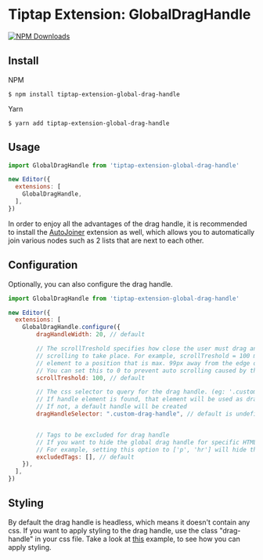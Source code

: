 # Tiptap Extension: GlobalDragHandle
<a href="https://www.npmjs.com/package/tiptap-extension-global-drag-handle"><img alt="NPM Downloads" src="https://img.shields.io/npm/dw/tiptap-extension-global-drag-handle"></a>


## Install

NPM
```
$ npm install tiptap-extension-global-drag-handle
```

Yarn
```
$ yarn add tiptap-extension-global-drag-handle
```

## Usage

```js
import GlobalDragHandle from 'tiptap-extension-global-drag-handle'

new Editor({
  extensions: [
    GlobalDragHandle,
  ],
})
```

In order to enjoy all the advantages of the drag handle, it is recommended to install the [AutoJoiner](https://github.com/NiclasDev63/tiptap-extension-auto-joiner) extension as well, which allows you to automatically join various nodes such as 2 lists that are next to each other.

## Configuration

Optionally, you can also configure the drag handle.

```js
import GlobalDragHandle from 'tiptap-extension-global-drag-handle'

new Editor({
  extensions: [
    GlobalDragHandle.configure({
        dragHandleWidth: 20, // default

        // The scrollTreshold specifies how close the user must drag an element to the edge of the lower/upper screen for automatic 
        // scrolling to take place. For example, scrollTreshold = 100 means that scrolling starts automatically when the user drags an 
        // element to a position that is max. 99px away from the edge of the screen
        // You can set this to 0 to prevent auto scrolling caused by this extension
        scrollTreshold: 100, // default

        // The css selector to query for the drag handle. (eg: '.custom-handle').
        // If handle element is found, that element will be used as drag handle. 
        // If not, a default handle will be created
        dragHandleSelector: ".custom-drag-handle", // default is undefined


        // Tags to be excluded for drag handle
        // If you want to hide the global drag handle for specific HTML tags, you can use this option.
        // For example, setting this option to ['p', 'hr'] will hide the global drag handle for <p> and <hr> tags.
        excludedTags: [], // default
    }),
  ],
})
```

## Styling
By default the drag handle is headless, which means it doesn't contain any css. If you want to apply styling to the drag handle, use the class "drag-handle" in your css file.
Take a look at [this](https://github.com/steven-tey/novel/blob/main/apps/web/styles/prosemirror.css#L131) example, to see how you can apply styling.
